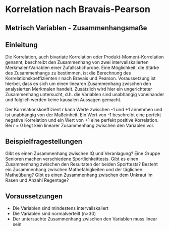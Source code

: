 # Korrelation nach Bravais-Pearson
## Metrisch Variablen - Zusammenhangsmaße

## Einleitung
Die Korrelation, auch bivariate Korrelation oder Produkt-Moment-Korrelation genannt, beschreibt den Zusammenhang von zwei 
intervallskalierten Merkmalen/Variablen einer Zufallsstichprobe. Eine Möglichkeit, die Stärke des Zusammenhangs zu bestimmen, 
ist die Berechnung des Korrelationskoeffizienten r nach Bravais und Pearson. Voraussetzung ist hierbei, dass es sich um einen 
linearen Zusammenhang zwischen den analysierten Merkmalen handelt. Zusätzlich wird hier ein ungerichteter Zusammenhang untersucht, 
d.h. die Variablen sind unabhängig voneinander und folglich werden keine kausalen Aussagen gemacht.

Der Korrelationskoeffizient r kann Werte zwischen -1 und +1 annehmen und ist unabhängig von der Maßeinheit. Ein Wert von -1 
beschreibt eine perfekt negative Korrelation und ein Wert von +1 eine perfekt positive Korrelation. Bei r = 0 liegt kein linearer 
Zusammenhang zwischen den Variablen vor.

## Beispielfragestellungen
Gibt es einen Zusammenhang zwischen IQ und Veranlagung?
Eine Gruppe Senioren machen verschiedene Sportlichkeittests. Gibt es einen Zusammenhang zwischen den Resultaten der beiden Sporttests?
Besteht ein Zusammenhang zwischen Mathefähigkeiten und der täglichen Matheübung?
Gibt es einen Zusammenhang zwischen dem Unkraut im Rasen und Anzahl Regentage?

## Voraussetzungen
*	Die Variablen sind mindestens intervallskaliert
*	Die Variablen sind normalverteilt (n>30)
*	Der untersuchte Zusammenhang zwischen den Variablen muss linear sein
